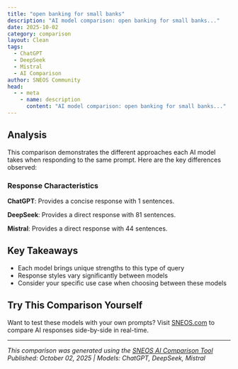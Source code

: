 ```yaml
---
title: "open banking for small banks"
description: "AI model comparison: open banking for small banks..."
date: 2025-10-02
category: comparison
layout: Clean
tags:
  - ChatGPT
  - DeepSeek
  - Mistral
  - AI Comparison
author: SNEOS Community
head:
  - - meta
    - name: description
      content: "AI model comparison: open banking for small banks..."
---
```


<ChatComparison
  title="open banking for small banks"
  prompt="open banking for small banks"
  :responses='{
    "ChatGPT": "Error calling OpenAI API.",
    "DeepSeek": "Of course. This is an excellent and crucial topic. For small banks and community banks, Open Banking is not just a regulatory hurdle; it\u0027s a strategic opportunity to compete, survive, and thrive in the digital age.\n\nHere\u2019s a comprehensive look at Open Banking for small banks, covering the opportunities, challenges, and a practical roadmap.\n\n---\n\n### The Core Challenge: Why Small Banks Feel Threatened\n\nSmall banks have built their reputation on personal relationships and trust. Open Banking, at first glance, seems to commoditize their core asset\u2014customer data\u2014and hand the advantage to big tech and agile fintechs.\n\n*   **Resource Gap:** They lack the massive IT budgets of large banks.\n*   **Technical Debt:** Legacy core systems can be difficult and expensive to adapt.\n*   **Fear of Disintermediation:** The nightmare scenario is becoming a \u0022dumb pipe\u0022 where fintechs own the customer relationship, and the bank just provides the balance.\n\n### The Flip Side: The Strategic Opportunity for Small Banks\n\nThis is where the mindset needs to shift. Open Banking is a powerful tool that can **amplify** a small bank\u0027s strengths, not undermine them.\n\n1.  **Hyper-Personalization at Scale:** You already know your customers. Open Banking data (with permission) gives you a 360-degree view of their financial life *outside* your bank. You can:\n    *   Offer a loan based on their real-time cash flow.\n    *   Provide personalized savings advice by understanding their spending habits.\n    *   Proactively warn them about subscription creep.\n\n2.  **Become a \u0022Financial Control Tower\u0022:** Position your bank as the secure, trusted hub where customers manage their entire financial picture\u2014accounts from big banks, credit cards, investments, etc. This **deepens** engagement and makes your app indispensable.\n\n3.  **Create New Revenue Streams:**\n    *   **API Monetization:** Charge fintechs a fee for secure access to your customer data (with explicit consent).\n    *   **Premium Services:** Offer paid financial wellness dashboards, advanced analytics, or tax preparation tools powered by aggregated data.\n    *   **Referral Fees:** Partner with fintechs (e.g., in lending, insurance, investments) and earn a fee for qualified leads.\n\n4.  **Level the Playing Field with Big Banks:**\n    *   You can partner with best-in-class fintechs to offer services (like robo-advising or international payments) that would take you years to build in-house.\n    *   Access to aggregated data from larger banks gives you insights you never had before.\n\n5.  **Enhanced Credit Underwriting:** Use cash-flow data (with consent) to assess the creditworthiness of small business owners more accurately than traditional methods, allowing you to serve \u0022thin-file\u0022 customers that bigger banks ignore.\n\n---\n\n### A Practical Roadmap for a Small Bank\n\nYou don\u0027t need to build a billion-dollar API platform on day one. Start small and strategic.\n\n#### Phase 1: Foundation \u0026 Education (The Next 6 Months)\n\n*   **Assemble a Cross-Functional Team:** Include members from IT, compliance, risk, marketing, and a senior executive sponsor.\n*   **Educate the Board and Leadership:** Frame Open Banking as a strategic imperative, not an IT project.\n*   **Conduct a Gap Analysis:**\n    *   **Technology:** Audit your core system. What are its API capabilities? Will you need a middleware layer?\n    *   **Compliance:** Understand your local regulations (e.g., PSD2 in Europe, CFPB rules in the U.S.). Partner with a legal expert.\n    *   **Data:** How will you securely store, process, and share data?\n*   **Start with a Pilot:** Choose a low-risk, high-value use case. For example, an account aggregation feature within your mobile app for a select group of customers.\n\n#### Phase 2: Partner \u0026 Build (The Next 12-18 Months)\n\n*   **Choose Your Tech Model:** Small banks should almost always **partner**.\n    *   **API Gateway Providers:** Use companies like **Basiq**, **Plaid (in the US)**, **Tink (in Europe)**, or **MX**. They handle the complex API connections, security, and data standardization, allowing you to plug into the Open Banking ecosystem quickly.\n    *   **Core Processor Partnerships:** Talk to your core provider (e.g., FIS, Jack Henry, Finastra). They are rapidly developing Open Banking solutions for their clients.\n*   **Develop Your First Commercial Use Case:** Based on your pilot, build out a full feature. This could be:\n    *   A small business cash flow forecasting tool.\n    *   A personal financial management (PFM) dashboard.\n*   **Develop a Partner Strategy:** Identify 2-3 fintechs whose services complement your offerings (e.g., a mortgage tech provider, an automated investing platform).\n\n#### Phase 3: Scale \u0026 Innovate (18\u002B Months)\n\n*   **Launch an Official Developer Portal:** If you have the resources, create a portal for trusted third parties to access your APIs (following strict customer consent protocols).\n*   **Expand Your API Offerings:** Move beyond basic account information to include payment initiation, product information, etc.\n*   **Embedded Finance:** Explore offering your banking products (e.g., loans, accounts) directly within the apps of your business partners (e.g., an accounting software platform).\n\n---\n\n### Key Considerations and Risks\n\n*   **Security is Paramount:** You are the custodian of your customers\u0027 most sensitive data. Invest in robust cybersecurity, fraud detection, and secure API management. A data breach would be catastrophic.\n*   **Customer Consent \u0026 Communication:** Be transparent. Explain clearly what data is being shared, why, and how it benefits the customer. Make consent easy to understand and manage.\n*   **Regulatory Compliance:** This is a fast-moving area. You must stay on top of evolving regulations regarding data privacy (like GDPR, CCPA) and financial services.\n*   **Don\u0027t Boil the Ocean:** Focus on one or two use cases that align with your brand and customer needs. Don\u0027t try to do everything at once.\n\n### Conclusion: The Community Bank Advantage\n\nFor a small bank, Open Banking is the digital equivalent of the local banker who knows everyone\u0027s name and business. It allows you to use data to rebuild that deep, personal understanding at a digital scale.\n\nBy embracing a partnership-driven model and focusing on hyper-relevant services, small banks can use Open Banking to:\n\n**Reinforce their role as the most trusted, responsive, and valuable financial partner in their customers\u0027 lives.**\n\nThey can do what big banks struggle with: be agile, personal, and community-focused, but now with the power of data.",
    "Mistral": "Open banking is a system that provides a user with a network of financial institutions\u0027 data through the use of application programming interfaces (APIs). For small banks, embracing open banking can offer several benefits and challenges. Here\u0027s how small banks can approach open banking:\n\n### Benefits of Open Banking for Small Banks\n\n1. **Enhanced Customer Experience**:\n   - **Personalized Services**: By leveraging data from various sources, small banks can offer more personalized financial products and services.\n   - **Seamless Integration**: Customers can easily integrate their banking services with other financial tools and apps, improving convenience.\n\n2. **Innovation and Competitiveness**:\n   - **New Products and Services**: Open banking allows small banks to develop innovative products and services that can compete with larger institutions.\n   - **Partnerships**: Collaborations with fintech companies can help small banks stay ahead of the curve.\n\n3. **Cost Efficiency**:\n   - **Reduced Operational Costs**: Automating processes through APIs can reduce manual work and operational costs.\n   - **Scalability**: Open banking solutions can be scaled easily, allowing small banks to grow without significant additional costs.\n\n4. **Data-Driven Decisions**:\n   - **Better Risk Management**: Access to more comprehensive data can help in making better risk assessments and credit decisions.\n   - **Customer Insights**: Understanding customer behavior and preferences can lead to better marketing and product strategies.\n\n### Challenges of Open Banking for Small Banks\n\n1. **Technological Infrastructure**:\n   - **Investment**: Small banks may need to invest in upgrading their technological infrastructure to support open banking.\n   - **Security**: Ensuring the security of data shared through APIs is crucial to maintain customer trust.\n\n2. **Regulatory Compliance**:\n   - **Adherence to Standards**: Small banks must comply with regulatory standards and guidelines for open banking, which can be complex and costly.\n   - **Data Privacy**: Ensuring compliance with data privacy laws and regulations is essential.\n\n3. **Competition**:\n   - **Larger Institutions**: Competing with larger banks and fintech companies that have more resources and technological capabilities can be challenging.\n   - **Customer Retention**: Small banks need to focus on retaining customers who might be attracted to more innovative services offered by competitors.\n\n### Steps to Implement Open Banking for Small Banks\n\n1. **Assess Readiness**:\n   - **Technological Assessment**: Evaluate the current technological infrastructure and identify areas that need improvement.\n   - **Stakeholder Buy-In**: Ensure that all stakeholders, including management and employees, are on board with the transition to open banking.\n\n2. **Develop a Strategy**:\n   - **Define Objectives**: Clearly define the objectives and benefits of implementing open banking.\n   - **Roadmap**: Create a detailed roadmap for the implementation process, including timelines and milestones.\n\n3. **Partner with Fintechs**:\n   - **Collaboration**: Partner with fintech companies to leverage their expertise and technology.\n   - **Pilot Projects**: Start with small pilot projects to test the waters and gather feedback.\n\n4. **Ensure Security and Compliance**:\n   - **Data Security**: Implement robust security measures to protect customer data.\n   - **Regulatory Compliance**: Ensure that all open banking initiatives comply with relevant regulations and standards.\n\n5. **Customer Education**:\n   - **Awareness Campaigns**: Educate customers about the benefits and security of open banking.\n   - **Feedback Loop**: Establish a feedback mechanism to understand customer concerns and address them promptly.\n\n6. **Continuous Improvement**:\n   - **Monitor Performance**: Regularly monitor the performance of open banking initiatives and make necessary adjustments.\n   - **Stay Updated**: Keep up with the latest trends and technologies in open banking to stay competitive.\n\n### Conclusion\n\nOpen banking presents a significant opportunity for small banks to enhance their services, innovate, and compete effectively. However, it also comes with challenges related to technology, security, and compliance. By carefully planning and executing their open banking strategy, small banks can reap the benefits while mitigating the risks."
  }'
  published-date="08:03"
/>

## Analysis

This comparison demonstrates the different approaches each AI model takes when responding to the same prompt. Here are the key differences observed:

### Response Characteristics

**ChatGPT**: Provides a concise response with 1 sentences. 

**DeepSeek**: Provides a direct response with 81 sentences. 

**Mistral**: Provides a direct response with 44 sentences. 

## Key Takeaways

- Each model brings unique strengths to this type of query
- Response styles vary significantly between models
- Consider your specific use case when choosing between these models

## Try This Comparison Yourself

Want to test these models with your own prompts? Visit [SNEOS.com](https://sneos.com) to compare AI responses side-by-side in real-time.

---

*This comparison was generated using the [SNEOS AI Comparison Tool](https://sneos.com)*
*Published: October 02, 2025 | Models: ChatGPT, DeepSeek, Mistral*
